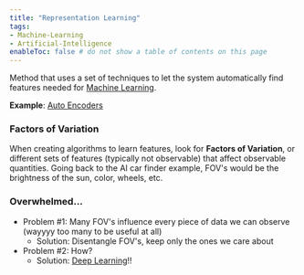 ```yaml
---
title: "Representation Learning"
tags:
- Machine-Learning
- Artificial-Intelligence
enableToc: false # do not show a table of contents on this page
---
```

Method that uses a set of techniques to let the system automatically find features needed for [Machine Learning](ai/Machine%20Learning.md).

**Example**: [Auto Encoders](ai/Auto%20Encoders.md)

### Factors of Variation
When creating algorithms to learn features, look for **Factors of Variation**, or different sets of features (typically not observable) that affect observable quantities. Going back to the AI car finder example, FOV's would be the brightness of the sun, color, wheels, etc.
### Overwhelmed...
- Problem #1: Many FOV's influence every piece of data we can observe (wayyyy too many to be useful at all)
	- Solution: Disentangle FOV's, keep only the ones we care about
- Problem #2: How?
	- Solution: [Deep Learning](ai/Deep%20Learning.md)!!